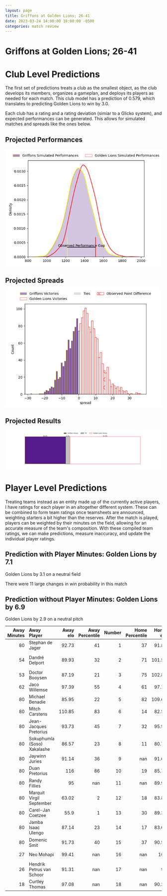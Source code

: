 ```yaml
---  
layout: page  
title: Griffons at Golden Lions; 26-41  
date: 2023-03-24 14:00:00 18:00:00 -0500  
categories: match review  
---
```

# Griffons at Golden Lions; 26-41

# Club Level Predictions


The first set of predictions treats a club as the smallest object, as the club develops its members, organizes a gameplan, and deploys its players as needed for each match. This club model has a prediction of 0.579, which translates to predicting Golden Lions to win by 3.0.

Each club has a rating and a rating deviation (simiar to a Glicko system), and expected performances can be generated. This allows for simulated matches and spreads like the ones below.
## Projected Performances


![Projected Performances](plots/performances_2023-03-24-GoldenLions-Griffons.png)
## Projected Spreads


![Projected Spreads](plots/spreads_2023-03-24-GoldenLions-Griffons.png)
## Projected Results


![Projected Results](plots/resultbar_2023-03-24-GoldenLions-Griffons.png)
# Player Level Predictions


Treating teams instead as an entity made up of the currently active players, I have ratings for each player in an altogether different system. These can be combined to form team ratings once teamsheets are announced, weighting starters a bit higher than the reserves. After the match is played, players can be weighted by their minutes on the field, allowing for an accurate measure of the team's composition. With these compiled team ratings, we can make predictions, measure inaccuracy, and update the individual player ratings.
## Prediction with Player Minutes: Golden Lions by 7.1


Golden Lions by 3.1 on a neutral field

There were 11 large changes in win probability in this match
## Prediction without Player Minutes: Golden Lions by 6.9


Golden Lions by 2.9 on a neutral pitch



|   Away Minutes | Away Player                 |   Away elo |   Away Percentile |   Number |   Home Percentile |   Home elo | Home Player            |   Home Minutes |
|---------------:|:----------------------------|-----------:|------------------:|---------:|------------------:|-----------:|:-----------------------|---------------:|
|             80 | Stephan de Jager            |      92.73 |                41 |        1 |                37 |      91.89 | Sithembiso Sithole     |             46 |
|             54 | Dandré Delport              |      89.93 |                32 |        2 |                71 |     101.59 | Gerrit Jacobus Visagie |             80 |
|             53 | Doctor Booysen              |      87.19 |                21 |        3 |                75 |     102.84 | Ruan-Henry Smith       |             74 |
|             62 | Jaco Willemse               |      97.39 |                55 |        4 |                61 |      97.16 | Raynard Roets          |             80 |
|             80 | Michael Benadie             |      85.95 |                22 |        5 |                82 |     109.68 | Darrien-Lane Landsberg |             80 |
|             80 | Mitch Carstens              |     110.85 |                83 |        6 |                14 |      82.58 | Sibusiso Sangweni      |             80 |
|             80 | Jean-Jacques Pretorius      |      93.73 |                45 |        7 |                32 |      95.96 | Ruhan Straeuli         |             57 |
|             80 | Sokuphumla (Soso) Xakalashe |      86.57 |                23 |        8 |                11 |      80.76 | Jarod Cairns           |             80 |
|             80 | Jaywinn Juries              |      91.14 |                36 |        9 |               nan |      91.61 | Nico Steyn             |             80 |
|             80 | Duan Pretorius              |     116    |                86 |       10 |                19 |      85.79 | Vaughen Isaacs         |             80 |
|             80 | Randy Fillies               |      95    |               nan |       11 |               nan |      89.93 | Ilunga Mukendi         |             80 |
|             80 | Marquit Virgil September    |      63.02 |                 2 |       12 |                18 |      83.89 | Tyler Bocks            |             80 |
|             80 | Carel-Jan Coetzee           |      55.9  |                 1 |       13 |                30 |      89.33 | Stean Pienaar          |             80 |
|             80 | Jamba Isaac Ulengo          |      87.14 |                23 |       14 |                17 |      83.69 | Boldwin Hansen         |             80 |
|             80 | Domenic Smit                |      91.73 |                40 |       15 |                37 |      90.56 | Tiaan Henk Swanepoel   |             80 |
|             27 | Neo Mohapi                  |      99.41 |               nan |       16 |               nan |     101    | Morgan Naude           |             34 |
|             26 | Hendrik Petrus van Schoor   |      91.31 |               nan |       17 |               nan |      95    | PJ Steenkamp           |             23 |
|             18 | Curtley Thomas              |      97.08 |               nan |       18 |               nan |      90.35 | Kabous Bezuidenhout    |              6 |

